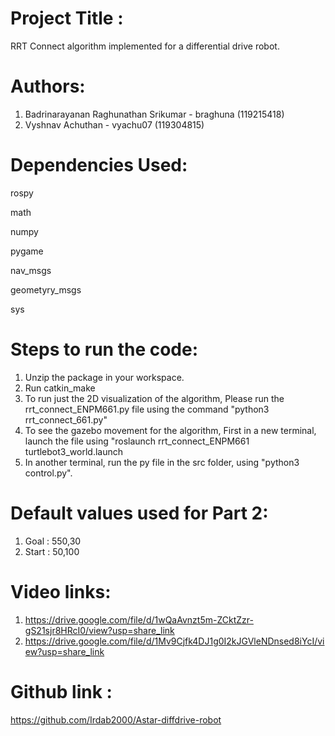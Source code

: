 # Project Title :

RRT Connect algorithm implemented for a differential drive robot.

# Authors:
1. Badrinarayanan Raghunathan Srikumar - braghuna (119215418)
2. Vyshnav Achuthan - vyachu07 (119304815)


# Dependencies Used:

rospy

math

numpy

pygame

nav_msgs

geometyry_msgs

sys

# Steps to run the code:
1. Unzip the package in your workspace.
2. Run catkin_make
3. To run just the 2D visualization of the algorithm, Please run the rrt_connect_ENPM661.py file using the command "python3 rrt_connect_661.py"
4. To see the gazebo movement for the algorithm, First in a new terminal, launch the file using "roslaunch rrt_connect_ENPM661 turtlebot3_world.launch
5. In another terminal, run the py file in the src folder, using "python3 control.py".


# Default values used for Part 2:
1. Goal : 550,30
2. Start : 50,100

# Video links:
1. https://drive.google.com/file/d/1wQaAvnzt5m-ZCktZzr-gS21sjr8HRcI0/view?usp=share_link
2. https://drive.google.com/file/d/1Mv9Cjfk4DJ1g0I2kJGVleNDnsed8iYcI/view?usp=share_link

# Github link :
https://github.com/Irdab2000/Astar-diffdrive-robot

